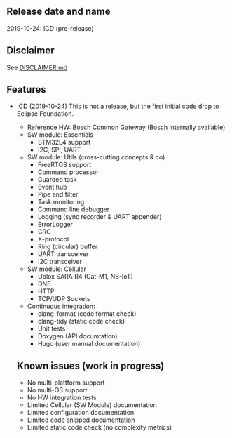 ## Release date and name ## 
2019-10-24: ICD (pre-release)

## Disclaimer ##
See [DISCLAIMER.md](https://github.com/Bosch-AE-SW/cddk-oss/blob/master/DISCLAIMER.md)

## Features ##
* ICD (2019-10-24)
  This is not a release, but the first initial code drop to Eclipse Foundation.
  * Reference HW: Bosch Common Gateway (Bosch internally available)
  * SW module: Essentials
    * STM32L4 support
    * I2C, SPI, UART
  * SW module: Utils (cross-cutting concepts & co)
    * FreeRTOS support
    * Command processor
    * Guarded task
    * Event hub
    * Pipe and filter
    * Task monitoring
    * Command line debugger
    * Logging (sync recorder & UART appender)
    * ErrorLogger
    * CRC
    * X-protocol
    * Ring (circular) buffer
    * UART transceiver
    * I2C transceiver
  * SW module: Cellular
    * Ublox SARA R4 (Cat-M1, NB-IoT)
    * DNS
    * HTTP
    * TCP/UDP Sockets
  * Continuous integration:
    * clang-format (code format check)
    * clang-tidy (static code check)
    * Unit tests
    * Doxygen (API documtation)
    * Hugo (user manual documentation)
  
  ## Known issues (work in progress) ##
  * No multi-plattform support
  * No multi-OS support
  * No HW integration tests
  * Limited Cellular (SW Module) documentation
  * Limited configuration documentation
  * Limited code snipped documentation
  * Limited static code check (no complexity metrics)
